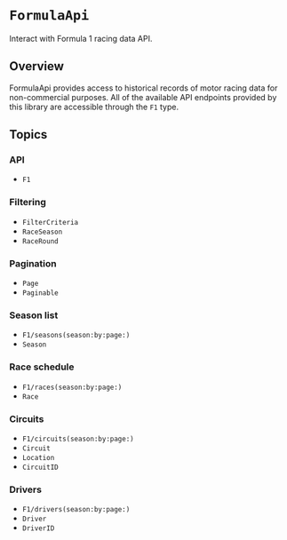 # ``FormulaApi``

Interact with Formula 1 racing data API.

## Overview

FormulaApi provides access to historical records of motor racing data for non-commercial purposes.
All of the available API endpoints provided by this library are accessible through the ``F1`` type.

## Topics

### API

- ``F1``

### Filtering

- ``FilterCriteria``
- ``RaceSeason``
- ``RaceRound``

### Pagination

- ``Page``
- ``Paginable``

### Season list

- ``F1/seasons(season:by:page:)``
- ``Season``

### Race schedule

- ``F1/races(season:by:page:)``
- ``Race``

### Circuits

- ``F1/circuits(season:by:page:)``
- ``Circuit``
- ``Location``
- ``CircuitID``

### Drivers

- ``F1/drivers(season:by:page:)``
- ``Driver``
- ``DriverID``
